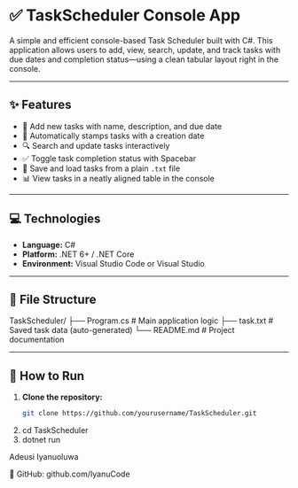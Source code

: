 # ✅ TaskScheduler Console App

A simple and efficient console-based Task Scheduler built with C#. This application allows users to add, view, search, update, and track tasks with due dates and completion status—using a clean tabular layout right in the console.

---

## ✨ Features

- 📝 Add new tasks with name, description, and due date
- 📆 Automatically stamps tasks with a creation date
- 🔍 Search and update tasks interactively
- ✅ Toggle task completion status with Spacebar
- 📁 Save and load tasks from a plain `.txt` file
- 📊 View tasks in a neatly aligned table in the console

---

## 💻 Technologies

- **Language:** C#
- **Platform:** .NET 6+ / .NET Core
- **Environment:** Visual Studio Code or Visual Studio

---

## 📂 File Structure

TaskScheduler/ ├── Program.cs # Main application logic ├── task.txt # Saved task data (auto-generated) └── README.md # Project documentation


---

## 🚀 How to Run

1. **Clone the repository:**
   ```bash
   git clone https://github.com/yourusername/TaskScheduler.git
2. cd TaskScheduler
3. dotnet run

Adeusi Iyanuoluwa

🔗 GitHub: github.com/IyanuCode

